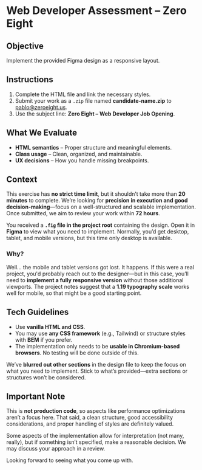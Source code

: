 # Web Developer Assessment – Zero Eight  

## Objective  
Implement the provided Figma design as a responsive layout.  

## Instructions  
1. Complete the HTML file and link the necessary styles.  
2. Submit your work as a `.zip` file named **candidate-name.zip** to [pablo@zeroeight.us](mailto:pablo@zeroeight.us).  
3. Use the subject line: **Zero Eight – Web Developer Job Opening**.  

## What We Evaluate  
- **HTML semantics** – Proper structure and meaningful elements.  
- **Class usage** – Clean, organized, and maintainable.  
- **UX decisions** – How you handle missing breakpoints.  

## Context  
This exercise has **no strict time limit**, but it shouldn’t take more than **20 minutes** to complete. We’re looking for **precision in execution and good decision-making**—focus on a well-structured and scalable implementation. Once submitted, we aim to review your work within **72 hours**.  

You received a **`.fig` file in the project root** containing the design. Open it in **Figma** to view what you need to implement. Normally, you’d get desktop, tablet, and mobile versions, but this time only desktop is available.  

### Why?  
Well… the mobile and tablet versions got lost. It happens. If this were a real project, you'd probably reach out to the designer—but in this case, you’ll need to **implement a fully responsive version** without those additional viewports. The project notes suggest that a **1.19 typography scale** works well for mobile, so that might be a good starting point.  

## Tech Guidelines  
- Use **vanilla HTML and CSS**.  
- You may use **any CSS framework** (e.g., Tailwind) or structure styles with **BEM** if you prefer.  
- The implementation only needs to be **usable in Chromium-based browsers**. No testing will be done outside of this.  

We’ve **blurred out other sections** in the design file to keep the focus on what you need to implement. Stick to what’s provided—extra sections or structures won’t be considered.  

## Important Note  
This is **not production code**, so aspects like performance optimizations aren’t a focus here. That said, a clean structure, good accessibility considerations, and proper handling of styles are definitely valued.  

Some aspects of the implementation allow for interpretation (not many, really), but if something isn’t specified, make a reasonable decision. We may discuss your approach in a review.  

Looking forward to seeing what you come up with.